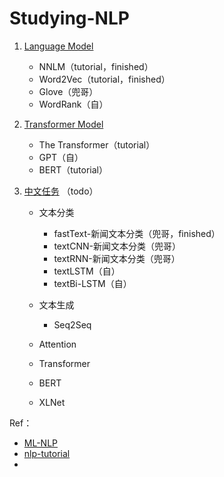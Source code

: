 # Studying-NLP
1. [Language Model](language-model)

   - NNLM（tutorial，finished）
   - Word2Vec（tutorial，finished）
   - Glove（兜哥）
   - WordRank（自）

2. [Transformer Model](transformer-model)

   - The Transformer（tutorial）
   - GPT（自）
   - BERT（tutorial）

3. [中文任务](chinese-task) （todo）

   - 文本分类
     - fastText-新闻文本分类（兜哥，finished）
     - textCNN-新闻文本分类（兜哥）
     - textRNN-新闻文本分类（兜哥）
     - textLSTM（自）
     - textBi-LSTM（自）
   - 文本生成
     - Seq2Seq

   - Attention
   - Transformer
   - BERT
   - XLNet

Ref：

* [ML-NLP](https://github.com/NLP-LOVE/ML-NLP)
* [nlp-tutorial](https://github.com/graykode/nlp-tutorial)
* 

